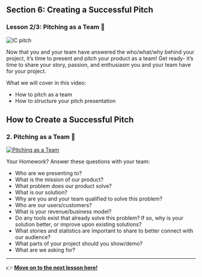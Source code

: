 ## Section 6: Creating a Successful Pitch
### Lesson 2/3: Pitching as a Team 📝

![IC pitch](https://user-images.githubusercontent.com/18564645/134086558-45f4781e-c46d-407d-bbe9-ac4f17024f7d.png)

Now that you and your team have answered the who/what/why behind your project, it’s time to present and pitch your product as a team! Get ready- it’s time to share your story, passion, and enthusiasm you and your team have for your project.


What we will cover in this video: 

- How to pitch as a team
- How to structure your pitch presentation

## How to Create a Successful Pitch 

### 2. Pitching as a Team 📝

[![Pitching as a Team](https://user-images.githubusercontent.com/18564645/134134637-7dc85e13-e6a5-4aed-b253-2cd11a33d10a.png)](https://youtu.be/WJSKVSgOngM "Pitching as a Team")

Your Homework? Answer these questions with your team:

- Who are we presenting to?
- What is the mission of our product?
- What problem does our product solve?
- What is our solution?
- Why are you and your team qualified to solve this problem?
- Who are our users/customers?
- What is your revenue/business model?
- Do any tools exist that already solve this problem? If so, why is your solution better, or improve upon existing solutions?
- What stories and statistics are important to share to better connect with our audience?
- What parts of your project should you show/demo?
- What are we asking for?

---


👉 [**Move on to the next lesson here!**](../../6-Successful-Pitch/3.Pitch-Deck-Tips/README.md) 

